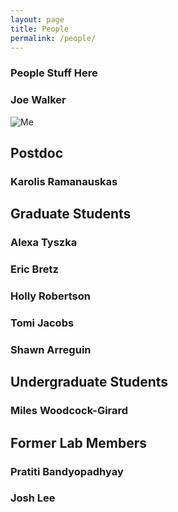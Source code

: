 ```yaml
---
layout: page
title: People
permalink: /people/
---
```


### People Stuff Here


### Joe Walker

![Me](https://walkerlab-uic.github.io/Pirctures/Me.jpg)

## Postdoc

### Karolis Ramanauskas

## Graduate Students

### Alexa Tyszka

### Eric Bretz

### Holly Robertson

### Tomi Jacobs

### Shawn Arreguin

## Undergraduate Students

### Miles Woodcock-Girard

## Former Lab Members

### Pratiti Bandyopadhyay

### Josh Lee
